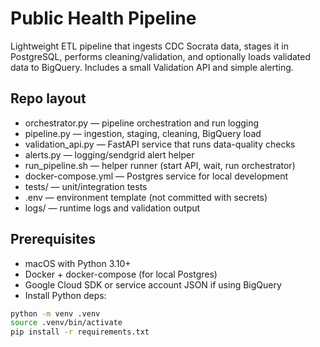 <!-- filepath: /Users/rukshajuhi/Public_health_pipeline/README.md -->
# Public Health Pipeline

Lightweight ETL pipeline that ingests CDC Socrata data, stages it in PostgreSQL, performs cleaning/validation, and optionally loads validated data to BigQuery. Includes a small Validation API and simple alerting.

## Repo layout
- orchestrator.py — pipeline orchestration and run logging
- pipeline.py — ingestion, staging, cleaning, BigQuery load
- validation_api.py — FastAPI service that runs data-quality checks
- alerts.py — logging/sendgrid alert helper
- run_pipeline.sh — helper runner (start API, wait, run orchestrator)
- docker-compose.yml — Postgres service for local development
- tests/ — unit/integration tests
- .env — environment template (not committed with secrets)
- logs/ — runtime logs and validation output

## Prerequisites
- macOS with Python 3.10+
- Docker + docker-compose (for local Postgres)
- Google Cloud SDK or service account JSON if using BigQuery
- Install Python deps:
```sh
python -m venv .venv
source .venv/bin/activate
pip install -r requirements.txt
